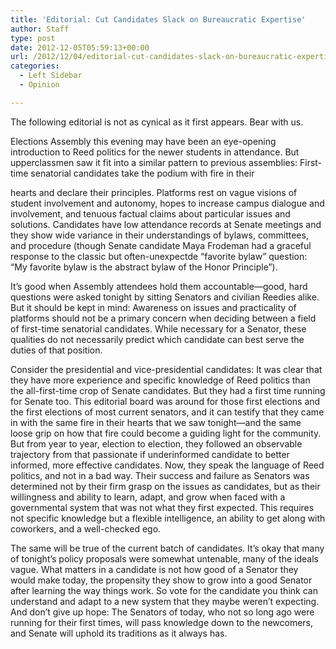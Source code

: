 ```yaml
---
title: 'Editorial: Cut Candidates Slack on Bureaucratic Expertise'
author: Staff
type: post
date: 2012-12-05T05:59:13+00:00
url: /2012/12/04/editorial-cut-candidates-slack-on-bureaucratic-expertise/
categories:
  - Left Sidebar
  - Opinion

---
```

The following editorial is not as cynical as it first appears. Bear with us.

Elections Assembly this evening may have been an eye-opening introduction to Reed politics for the newer students in attendance. But upperclassmen saw it fit into a similar pattern to previous assemblies: First-time senatorial candidates take the podium with fire in their
  
hearts and declare their principles. Platforms rest on vague visions of student involvement and autonomy, hopes to increase campus dialogue and involvement, and tenuous factual claims about particular issues and solutions. Candidates have low attendance records at Senate meetings and they show wide variance in their understandings of bylaws, committees, and procedure (though Senate candidate Maya Frodeman had a graceful response to the classic but often-unexpectde &#8220;favorite bylaw&#8221; question: &#8220;My favorite bylaw is the abstract bylaw of the Honor Principle&#8221;).

It&#8217;s good when Assembly attendees hold them accountable—good, hard questions were asked tonight by sitting Senators and civilian Reedies alike. But it should be kept in mind: Awareness on issues and practicality of platforms should not be a primary concern when deciding between a field of first-time senatorial candidates. While necessary for a Senator, these qualities do not necessarily predict which candidate can best serve the duties of that position.

Consider the presidential and vice-presidential candidates: It was clear that they have more experience and specific knowledge of Reed politics than the all-first-time crop of Senate candidates. But they had a first time running for Senate too. This editorial board was around for those first elections and the first elections of most current senators, and it can testify that they came in with the same fire in their hearts that we saw tonight—and the same loose grip on how that fire could become a guiding light for the community. But from year to year, election to election, they followed an observable trajectory from that passionate if underinformed candidate to better informed, more effective candidates. Now, they speak the language of Reed politics, and not in a bad way. Their success and failure as Senators was determined not by their firm grasp on the issues as candidates, but as their willingness and ability to learn, adapt, and grow when faced with a governmental system that was not what they first expected. This requires not specific knowledge but a flexible intelligence, an ability to get along with coworkers, and a well-checked ego.

The same will be true of the current batch of candidates. It&#8217;s okay that many of tonight&#8217;s policy proposals were somewhat untenable, many of the ideals vague. What matters in a candidate is not how good of a Senator they would make today, the propensity they show to grow into a good Senator after learning the way things work. So vote for the candidate you think can understand and adapt to a new system that they maybe weren&#8217;t expecting. And don&#8217;t give up hope: The Senators of today, who not so long ago were running for their first times, will pass knowledge down to the newcomers, and Senate will uphold its traditions as it always has.